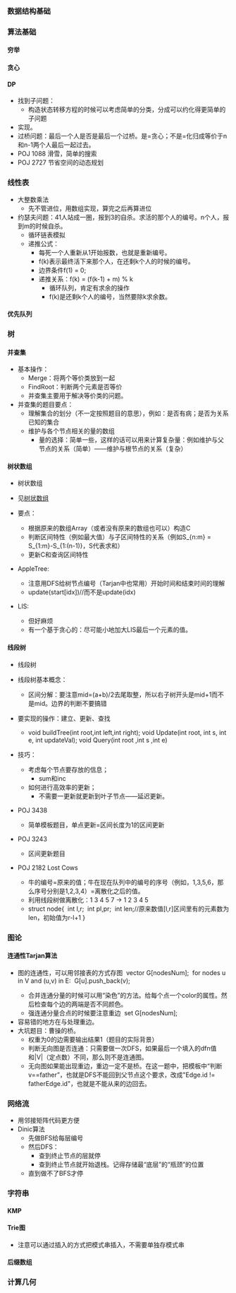 ### 数据结构基础

### 算法基础

#### 穷举

#### 贪心

#### DP

- 找到子问题：
  - 构造状态转移方程的时候可以考虑简单的分类，分成可以约化得更简单的子问题
- 实现。
- 过桥问题：最后一个人是否是最后一个过桥。是=贪心；不是=化归成等价于n和n-1两个人最后一起过去。
- POJ 1088 滑雪，简单的搜索
- POJ 2727 节省空间的动态规划

### 线性表

- 大整数乘法
  - 先不管进位，用数组实现，算完之后再算进位
- 约瑟夫问题：41人站成一圈，报到3的自杀。求活的那个人的编号。n个人，报到m的时候自杀。
  - 循环链表模拟
  - 递推公式：
    - 每死一个人重新从1开始报数，也就是重新编号。
    - f(k)表示最终活下来那个人，在还剩k个人的时候的编号。
    - 边界条件f(1) = 0;
    - 递推关系：f(k) = (f(k-1) + m) % k
      - 循环队列，肯定有求余的操作
      - f(k)是还剩k个人的编号，当然要除k求余数。

#### 优先队列

### 树

#### 并查集

- 基本操作：
  - Merge：将两个等价类放到一起
  - FindRoot：判断两个元素是否等价
  - 并查集主要用于解决等价类的问题。
- 并查集的题目要点：
  - 理解集合的划分（不一定按照题目的意思），例如：是否有病；是否为关系已知的集合
  - 维护与各个节点相关的量的数组
    - 量的选择：简单一些，这样的话可以用来计算复杂量：例如维护与父节点的关系（简单）——维护与根节点的关系（复杂）

#### 树状数组

- 树状数组

- 见[树状数组](./树状数组.md)
- 要点：
  - 根据原来的数组Array（或者没有原来的数组也可以）构造C
  - 判断区间特性（例如最大值）与子区间特性的关系（例如S_{n:m} = S_{1:m}-S_{1:(n-1)}，S代表求和）
  - 更新C和查询区间特性
- AppleTree:
  - 注意用DFS给树节点编号（Tarjan中也常用）开始时间和结束时间的理解
  - update(start[idx])//而不是update(idx)
- LIS:
  - 但好麻烦
  - 有一个基于贪心的：尽可能小地加大LIS最后一个元素的值。

#### 线段树

- 线段树

- 线段树基本概念：
  - 区间分解：要注意mid=(a+b)/2去尾取整，所以右子树开头是mid+1而不是mid。边界的判断不要搞错
- 要实现的操作：建立、更新、查找
  - void buildTree(int root,int left,int right);
    void Update(int root, int s, int e, int updateVal);
    void Query(int root ,int s ,int e)
- 技巧：
  - 考虑每个节点要存放的信息；
    - sum和inc
  - 如何进行高效率的更新；
    - 不需要一更新就更新到叶子节点——延迟更新。
- POJ 3438
  - 简单模板题目，单点更新=区间长度为1的区间更新
- POJ 3243
  - 区间更新题目
- POJ 2182 Lost Cows
  - 牛的编号=原来的值；牛在现在队列中的编号的序号（例如，1,3,5,6，那么序号分别是1,2,3,4）=离散化之后的值。
  - 利用线段树做离散化：1 3 4 5 7 -> 1 2 3 4 5 
  - struct node{
    ​    int l,r;
    ​    int pl,pr;
    ​    int len;//原来数值[l,r]区间里有的元素数为len，初始值为r-l+1
    }

### 图论

#### 连通性Tarjan算法

* 图的连通性，可以用邻接表的方式存图
  ​    vector<int> G[nodesNum];
  ​    for nodes u in V and (u,v) in E:
  ​    	G[u].push_back(v);
  - 合并连通分量的时候可以用“染色”的方法。给每个点一个color的属性。然后检查每个边的两端是否不同颜色。
  - 强连通分量合点的时候要注意重边
    ​    set<int> G[nodesNum];
* 容易错的地方在与处理重边。
* 大坑题目：曹操的桥。
  - 权重为0的边需要输出结果1（题目的实际背景）
  - 判断无向图是否连通：只需要做一次DFS，如果最后一个填入的dfn值和|V|（定点数）不同，那么则不是连通图。
  - 无向图如果能出现重边，重边一定不是桥。在这一题中，把模板中“判断v==father”，也就是DFS不能回到父节点这个要求，改成"Edge.id != fatherEdge.id"，也就是不能从来的边回去。

### 网络流

- 用邻接矩阵代码更方便
- Dinic算法
  - 先做BFS给每层编号
  - 然后DFS：
    - 查到终止节点的层就停
    - 查到终止节点就开始退栈。记得存储最“底层”的“瓶颈”的位置
  - 直到做不了BFS才停

### 字符串

#### KMP

#### Trie图

* 注意可以通过插入的方式把模式串插入，不需要单独存模式串

#### 后缀数组

### 计算几何